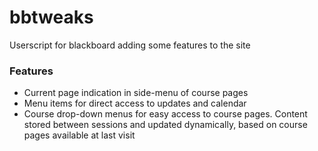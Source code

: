 # bbtweaks

Userscript for blackboard adding some features to the site

### Features

* Current page indication in side-menu of course pages
* Menu items for direct access to updates and calendar
* Course drop-down menus for easy access to course pages. Content stored between sessions and updated dynamically, based on course pages available at last visit
